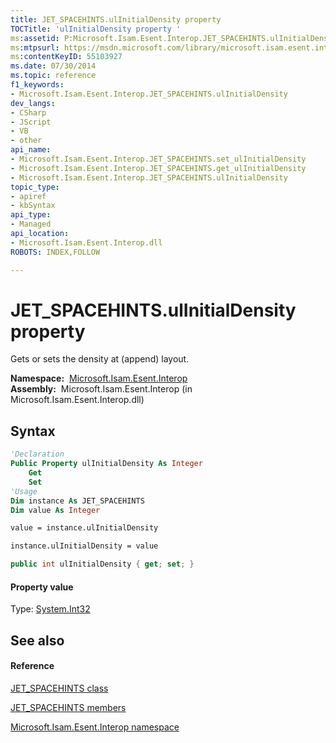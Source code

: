 ```yaml
---
title: JET_SPACEHINTS.ulInitialDensity property 
TOCTitle: 'ulInitialDensity property '
ms:assetid: P:Microsoft.Isam.Esent.Interop.JET_SPACEHINTS.ulInitialDensity
ms:mtpsurl: https://msdn.microsoft.com/library/microsoft.isam.esent.interop.jet_spacehints.ulinitialdensity(v=EXCHG.10)
ms:contentKeyID: 55103927
ms.date: 07/30/2014
ms.topic: reference
f1_keywords:
- Microsoft.Isam.Esent.Interop.JET_SPACEHINTS.ulInitialDensity
dev_langs:
- CSharp
- JScript
- VB
- other
api_name: 
- Microsoft.Isam.Esent.Interop.JET_SPACEHINTS.set_ulInitialDensity
- Microsoft.Isam.Esent.Interop.JET_SPACEHINTS.get_ulInitialDensity
- Microsoft.Isam.Esent.Interop.JET_SPACEHINTS.ulInitialDensity
topic_type: 
- apiref
- kbSyntax
api_type: 
- Managed
api_location: 
- Microsoft.Isam.Esent.Interop.dll
ROBOTS: INDEX,FOLLOW

---
```


# JET_SPACEHINTS.ulInitialDensity property

Gets or sets the density at (append) layout.

**Namespace:**  [Microsoft.Isam.Esent.Interop](./microsoft.isam.esent.interop-namespace.md)  
**Assembly:**  Microsoft.Isam.Esent.Interop (in Microsoft.Isam.Esent.Interop.dll)

## Syntax

``` vb
'Declaration
Public Property ulInitialDensity As Integer
    Get
    Set
'Usage
Dim instance As JET_SPACEHINTS
Dim value As Integer

value = instance.ulInitialDensity

instance.ulInitialDensity = value
```

``` csharp
public int ulInitialDensity { get; set; }
```

#### Property value

Type: [System.Int32](/dotnet/api/system.int32)  

## See also

#### Reference

[JET_SPACEHINTS class](./jet-spacehints-class.md)

[JET_SPACEHINTS members](./jet-spacehints-members.md)

[Microsoft.Isam.Esent.Interop namespace](./microsoft.isam.esent.interop-namespace.md)